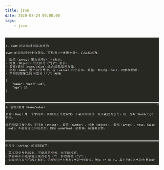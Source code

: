 ```yaml
---
title: json
date: 2020-08-24 09:00:00
tags:
    - json
---
```


![](../photos/src/c/../json/json1.png)
![](../photos/src/c/../json/json2.png)
![](../photos/src/c/../json/json3.png)
